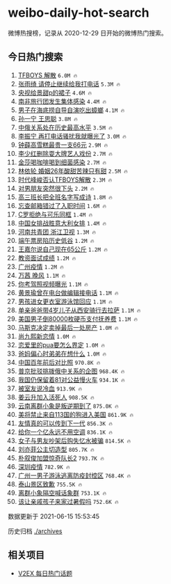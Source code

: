 # weibo-daily-hot-search

微博热搜榜，记录从 2020-12-29 日开始的微博热门搜索。

## 今日热门搜索

<!-- BEGIN -->

1. [TFBOYS 解散](https://s.weibo.com/weibo?q=TFBOYS%20%E8%A7%A3%E6%95%A3&Refer=top) `6.0M 🔥`
1. [张雨绮 请停止继续给我打电话](https://s.weibo.com/weibo?q=%E5%BC%A0%E9%9B%A8%E7%BB%AE%20%E8%AF%B7%E5%81%9C%E6%AD%A2%E7%BB%A7%E7%BB%AD%E7%BB%99%E6%88%91%E6%89%93%E7%94%B5%E8%AF%9D&Refer=top) `5.3M 🔥`
1. [央视给景甜p的裙子](https://s.weibo.com/weibo?q=%23%E5%A4%AE%E8%A7%86%E7%BB%99%E6%99%AF%E7%94%9Cp%E7%9A%84%E8%A3%99%E5%AD%90%23&Refer=top) `4.6M 🔥`
1. [南非旅行团发生集体感染](https://s.weibo.com/weibo?q=%E5%8D%97%E9%9D%9E%E6%97%85%E8%A1%8C%E5%9B%A2%E5%8F%91%E7%94%9F%E9%9B%86%E4%BD%93%E6%84%9F%E6%9F%93&Refer=top) `4.4M 🔥`
1. [男子在海底捞自导自演吃出蟑螂](https://s.weibo.com/weibo?q=%E7%94%B7%E5%AD%90%E5%9C%A8%E6%B5%B7%E5%BA%95%E6%8D%9E%E8%87%AA%E5%AF%BC%E8%87%AA%E6%BC%94%E5%90%83%E5%87%BA%E8%9F%91%E8%9E%82&Refer=top) `4.1M 🔥`
1. [孙一宁 王思聪](https://s.weibo.com/weibo?q=%E5%AD%99%E4%B8%80%E5%AE%81%20%E7%8E%8B%E6%80%9D%E8%81%AA&Refer=top) `3.8M 🔥`
1. [中俄关系处在历史最高水平](https://s.weibo.com/weibo?q=%23%E4%B8%AD%E4%BF%84%E5%85%B3%E7%B3%BB%E5%A4%84%E5%9C%A8%E5%8E%86%E5%8F%B2%E6%9C%80%E9%AB%98%E6%B0%B4%E5%B9%B3%23&Refer=top) `3.5M 🔥`
1. [李振宁 再打电话骚扰我就曝光了](https://s.weibo.com/weibo?q=%E6%9D%8E%E6%8C%AF%E5%AE%81%20%E5%86%8D%E6%89%93%E7%94%B5%E8%AF%9D%E9%AA%9A%E6%89%B0%E6%88%91%E5%B0%B1%E6%9B%9D%E5%85%89%E4%BA%86&Refer=top) `3.0M 🔥`
1. [钟薛高雪糕最贵一支66元](https://s.weibo.com/weibo?q=%23%E9%92%9F%E8%96%9B%E9%AB%98%E9%9B%AA%E7%B3%95%E6%9C%80%E8%B4%B5%E4%B8%80%E6%94%AF66%E5%85%83%23&Refer=top) `2.9M 🔥`
1. [李少红删除耍大牌艺人戏份](https://s.weibo.com/weibo?q=%23%E6%9D%8E%E5%B0%91%E7%BA%A2%E5%88%A0%E9%99%A4%E8%80%8D%E5%A4%A7%E7%89%8C%E8%89%BA%E4%BA%BA%E6%88%8F%E4%BB%BD%23&Refer=top) `2.7M 🔥`
1. [金莎喝咖啡喝到细菌感染](https://s.weibo.com/weibo?q=%23%E9%87%91%E8%8E%8E%E5%96%9D%E5%92%96%E5%95%A1%E5%96%9D%E5%88%B0%E7%BB%86%E8%8F%8C%E6%84%9F%E6%9F%93%23&Refer=top) `2.7M 🔥`
1. [林依轮 婚姻26年酸甜苦辣只有甜](https://s.weibo.com/weibo?q=%E6%9E%97%E4%BE%9D%E8%BD%AE%20%E5%A9%9A%E5%A7%BB26%E5%B9%B4%E9%85%B8%E7%94%9C%E8%8B%A6%E8%BE%A3%E5%8F%AA%E6%9C%89%E7%94%9C&Refer=top) `2.5M 🔥`
1. [时代峰峻否认TFBOYS解散](https://s.weibo.com/weibo?q=%23%E6%97%B6%E4%BB%A3%E5%B3%B0%E5%B3%BB%E5%90%A6%E8%AE%A4TFBOYS%E8%A7%A3%E6%95%A3%23&Refer=top) `2.3M 🔥`
1. [对男朋友突然很下头](https://s.weibo.com/weibo?q=%23%E5%AF%B9%E7%94%B7%E6%9C%8B%E5%8F%8B%E7%AA%81%E7%84%B6%E5%BE%88%E4%B8%8B%E5%A4%B4%23&Refer=top) `2.2M 🔥`
1. [高三班长把全班名字写成诗](https://s.weibo.com/weibo?q=%23%E9%AB%98%E4%B8%89%E7%8F%AD%E9%95%BF%E6%8A%8A%E5%85%A8%E7%8F%AD%E5%90%8D%E5%AD%97%E5%86%99%E6%88%90%E8%AF%97%23&Refer=top) `1.8M 🔥`
1. [忘查邮箱错过了入职时间](https://s.weibo.com/weibo?q=%23%E5%BF%98%E6%9F%A5%E9%82%AE%E7%AE%B1%E9%94%99%E8%BF%87%E4%BA%86%E5%85%A5%E8%81%8C%E6%97%B6%E9%97%B4%23&Refer=top) `1.6M 🔥`
1. [C罗拒绝与可乐同框](https://s.weibo.com/weibo?q=%23C%E7%BD%97%E6%8B%92%E7%BB%9D%E4%B8%8E%E5%8F%AF%E4%B9%90%E5%90%8C%E6%A1%86%23&Refer=top) `1.4M 🔥`
1. [中国女排战胜意大利女排](https://s.weibo.com/weibo?q=%23%E4%B8%AD%E5%9B%BD%E5%A5%B3%E6%8E%92%E6%88%98%E8%83%9C%E6%84%8F%E5%A4%A7%E5%88%A9%E5%A5%B3%E6%8E%92%23&Refer=top) `1.4M 🔥`
1. [河南共青团 浙江卫视](https://s.weibo.com/weibo?q=%E6%B2%B3%E5%8D%97%E5%85%B1%E9%9D%92%E5%9B%A2%20%E6%B5%99%E6%B1%9F%E5%8D%AB%E8%A7%86&Refer=top) `1.3M 🔥`
1. [端午票房陷历史低谷](https://s.weibo.com/weibo?q=%23%E7%AB%AF%E5%8D%88%E7%A5%A8%E6%88%BF%E9%99%B7%E5%8E%86%E5%8F%B2%E4%BD%8E%E8%B0%B7%23&Refer=top) `1.2M 🔥`
1. [王嘉尔说自己现在65公斤](https://s.weibo.com/weibo?q=%23%E7%8E%8B%E5%98%89%E5%B0%94%E8%AF%B4%E8%87%AA%E5%B7%B1%E7%8E%B0%E5%9C%A865%E5%85%AC%E6%96%A4%23&Refer=top) `1.2M 🔥`
1. [教资面试成绩](https://s.weibo.com/weibo?q=%E6%95%99%E8%B5%84%E9%9D%A2%E8%AF%95%E6%88%90%E7%BB%A9&Refer=top) `1.2M 🔥`
1. [广州疫情](https://s.weibo.com/weibo?q=%23%E5%B9%BF%E5%B7%9E%E7%96%AB%E6%83%85%23&Refer=top) `1.2M 🔥`
1. [万茜 晚风](https://s.weibo.com/weibo?q=%E4%B8%87%E8%8C%9C%20%E6%99%9A%E9%A3%8E&Refer=top) `1.1M 🔥`
1. [你考驾照视频曝光](https://s.weibo.com/weibo?q=%23%E4%BD%A0%E8%80%83%E9%A9%BE%E7%85%A7%E8%A7%86%E9%A2%91%E6%9B%9D%E5%85%89%23&Refer=top) `1.1M 🔥`
1. [黄景瑜曾在电台做编辑接电话](https://s.weibo.com/weibo?q=%23%E9%BB%84%E6%99%AF%E7%91%9C%E6%9B%BE%E5%9C%A8%E7%94%B5%E5%8F%B0%E5%81%9A%E7%BC%96%E8%BE%91%E6%8E%A5%E7%94%B5%E8%AF%9D%23&Refer=top) `1.1M 🔥`
1. [男孩进女更衣室游泳馆回应](https://s.weibo.com/weibo?q=%23%E7%94%B7%E5%AD%A9%E8%BF%9B%E5%A5%B3%E6%9B%B4%E8%A1%A3%E5%AE%A4%E6%B8%B8%E6%B3%B3%E9%A6%86%E5%9B%9E%E5%BA%94%23&Refer=top) `1.1M 🔥`
1. [单亲爸爸带4岁儿子从西安骑行去拉萨](https://s.weibo.com/weibo?q=%23%E5%8D%95%E4%BA%B2%E7%88%B8%E7%88%B8%E5%B8%A64%E5%B2%81%E5%84%BF%E5%AD%90%E4%BB%8E%E8%A5%BF%E5%AE%89%E9%AA%91%E8%A1%8C%E5%8E%BB%E6%8B%89%E8%90%A8%23&Refer=top) `1.1M 🔥`
1. [美国男子倒80000枚硬币支付抚养费](https://s.weibo.com/weibo?q=%23%E7%BE%8E%E5%9B%BD%E7%94%B7%E5%AD%90%E5%80%9280000%E6%9E%9A%E7%A1%AC%E5%B8%81%E6%94%AF%E4%BB%98%E6%8A%9A%E5%85%BB%E8%B4%B9%23&Refer=top) `1.1M 🔥`
1. [马斯克决定卖掉最后一处房产](https://s.weibo.com/weibo?q=%23%E9%A9%AC%E6%96%AF%E5%85%8B%E5%86%B3%E5%AE%9A%E5%8D%96%E6%8E%89%E6%9C%80%E5%90%8E%E4%B8%80%E5%A4%84%E6%88%BF%E4%BA%A7%23&Refer=top) `1.0M 🔥`
1. [尚九熙新恋情](https://s.weibo.com/weibo?q=%23%E5%B0%9A%E4%B9%9D%E7%86%99%E6%96%B0%E6%81%8B%E6%83%85%23&Refer=top) `1.0M 🔥`
1. [恋爱里的pua要怎么界定](https://s.weibo.com/weibo?q=%23%E6%81%8B%E7%88%B1%E9%87%8C%E7%9A%84pua%E8%A6%81%E6%80%8E%E4%B9%88%E7%95%8C%E5%AE%9A%23&Refer=top) `1.0M 🔥`
1. [爸妈偏心时弟弟在想什么](https://s.weibo.com/weibo?q=%23%E7%88%B8%E5%A6%88%E5%81%8F%E5%BF%83%E6%97%B6%E5%BC%9F%E5%BC%9F%E5%9C%A8%E6%83%B3%E4%BB%80%E4%B9%88%23&Refer=top) `1.0M 🔥`
1. [中国百年前后对比照](https://s.weibo.com/weibo?q=%23%E4%B8%AD%E5%9B%BD%E7%99%BE%E5%B9%B4%E5%89%8D%E5%90%8E%E5%AF%B9%E6%AF%94%E7%85%A7%23&Refer=top) `970.8K 🔥`
1. [普京批驳挑拨俄中关系的企图](https://s.weibo.com/weibo?q=%23%E6%99%AE%E4%BA%AC%E6%89%B9%E9%A9%B3%E6%8C%91%E6%8B%A8%E4%BF%84%E4%B8%AD%E5%85%B3%E7%B3%BB%E7%9A%84%E4%BC%81%E5%9B%BE%23&Refer=top) `968.4K 🔥`
1. [我国仍保留着81对公益慢火车](https://s.weibo.com/weibo?q=%23%E6%88%91%E5%9B%BD%E4%BB%8D%E4%BF%9D%E7%95%99%E7%9D%8081%E5%AF%B9%E5%85%AC%E7%9B%8A%E6%85%A2%E7%81%AB%E8%BD%A6%23&Refer=top) `934.1K 🔥`
1. [被室友说冷血](https://s.weibo.com/weibo?q=%23%E8%A2%AB%E5%AE%A4%E5%8F%8B%E8%AF%B4%E5%86%B7%E8%A1%80%23&Refer=top) `913.9K 🔥`
1. [姜云升加入活死人](https://s.weibo.com/weibo?q=%23%E5%A7%9C%E4%BA%91%E5%8D%87%E5%8A%A0%E5%85%A5%E6%B4%BB%E6%AD%BB%E4%BA%BA%23&Refer=top) `908.5K 🔥`
1. [云南离群小象是叛逆期到了](https://s.weibo.com/weibo?q=%23%E4%BA%91%E5%8D%97%E7%A6%BB%E7%BE%A4%E5%B0%8F%E8%B1%A1%E6%98%AF%E5%8F%9B%E9%80%86%E6%9C%9F%E5%88%B0%E4%BA%86%23&Refer=top) `875.0K 🔥`
1. [美将禁止来自113国的狗进入美国](https://s.weibo.com/weibo?q=%23%E7%BE%8E%E5%B0%86%E7%A6%81%E6%AD%A2%E6%9D%A5%E8%87%AA113%E5%9B%BD%E7%9A%84%E7%8B%97%E8%BF%9B%E5%85%A5%E7%BE%8E%E5%9B%BD%23&Refer=top) `861.9K 🔥`
1. [友情真的可以传到下一代](https://s.weibo.com/weibo?q=%23%E5%8F%8B%E6%83%85%E7%9C%9F%E7%9A%84%E5%8F%AF%E4%BB%A5%E4%BC%A0%E5%88%B0%E4%B8%8B%E4%B8%80%E4%BB%A3%23&Refer=top) `856.3K 🔥`
1. [给你一个亿永远不用空调](https://s.weibo.com/weibo?q=%23%E7%BB%99%E4%BD%A0%E4%B8%80%E4%B8%AA%E4%BA%BF%E6%B0%B8%E8%BF%9C%E4%B8%8D%E7%94%A8%E7%A9%BA%E8%B0%83%23&Refer=top) `836.1K 🔥`
1. [女子与男友吵架后购失忆水被骗](https://s.weibo.com/weibo?q=%23%E5%A5%B3%E5%AD%90%E4%B8%8E%E7%94%B7%E5%8F%8B%E5%90%B5%E6%9E%B6%E5%90%8E%E8%B4%AD%E5%A4%B1%E5%BF%86%E6%B0%B4%E8%A2%AB%E9%AA%97%23&Refer=top) `814.5K 🔥`
1. [刘亦菲公主切造型](https://s.weibo.com/weibo?q=%23%E5%88%98%E4%BA%A6%E8%8F%B2%E5%85%AC%E4%B8%BB%E5%88%87%E9%80%A0%E5%9E%8B%23&Refer=top) `805.7K 🔥`
1. [朴叙俊加盟惊奇队长2](https://s.weibo.com/weibo?q=%23%E6%9C%B4%E5%8F%99%E4%BF%8A%E5%8A%A0%E7%9B%9F%E6%83%8A%E5%A5%87%E9%98%9F%E9%95%BF2%23&Refer=top) `793.7K 🔥`
1. [深圳疫情](https://s.weibo.com/weibo?q=%E6%B7%B1%E5%9C%B3%E7%96%AB%E6%83%85&Refer=top) `782.9K 🔥`
1. [广州一男子游泳逃离防疫封控区](https://s.weibo.com/weibo?q=%23%E5%B9%BF%E5%B7%9E%E4%B8%80%E7%94%B7%E5%AD%90%E6%B8%B8%E6%B3%B3%E9%80%83%E7%A6%BB%E9%98%B2%E7%96%AB%E5%B0%81%E6%8E%A7%E5%8C%BA%23&Refer=top) `768.4K 🔥`
1. [泰山景区致歉](https://s.weibo.com/weibo?q=%23%E6%B3%B0%E5%B1%B1%E6%99%AF%E5%8C%BA%E8%87%B4%E6%AD%89%23&Refer=top) `755.5K 🔥`
1. [离群小象隔空喊话象群](https://s.weibo.com/weibo?q=%E7%A6%BB%E7%BE%A4%E5%B0%8F%E8%B1%A1%E9%9A%94%E7%A9%BA%E5%96%8A%E8%AF%9D%E8%B1%A1%E7%BE%A4&Refer=top) `753.1K 🔥`
1. [该让亲戚孩子来家过暑假吗](https://s.weibo.com/weibo?q=%23%E8%AF%A5%E8%AE%A9%E4%BA%B2%E6%88%9A%E5%AD%A9%E5%AD%90%E6%9D%A5%E5%AE%B6%E8%BF%87%E6%9A%91%E5%81%87%E5%90%97%23&Refer=top) `752.6K 🔥`

数据更新于 2021-06-15 15:53:45

<!-- END -->

历史归档 [./archives](./archives)

## 相关项目

- [V2EX 每日热门话题](https://github.com/boojack/v2ex-daily-hot-topic)
